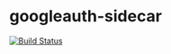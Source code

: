 # googleauth-sidecar

[![Build Status](https://travis-ci.org/LaserRomae/googleauth-sidecar.svg?branch=development)](https://travis-ci.org/LaserRomae/googleauth-sidecar)
